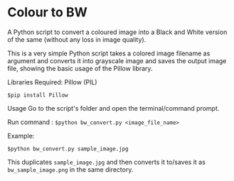 # Colour to BW
A Python script to convert a coloured image into a Black and White version of the same (without any loss in image quality).

This is a very simple Python script takes a colored image filename as argument and converts it into grayscale image and saves the output image file, showing the basic usage of the Pillow library.

Libraries Required:
Pillow (PIL) 

`$pip install Pillow`

Usage
Go to the script's folder and open the terminal/command prompt.

Run command : `$python bw_convert.py <image_file_name>`

Example:

`$python bw_convert.py sample_image.jpg`

This duplicates `sample_image.jpg` and then converts it to/saves it as `bw_sample_image.png` in the same directory.
